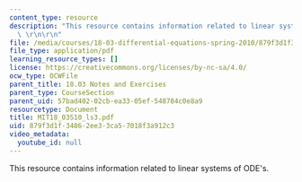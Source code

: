 ```yaml
---
content_type: resource
description: "This resource contains information related to linear systems of ODE's.\
  \ \r\n\r\n"
file: /media/courses/18-03-differential-equations-spring-2010/879f3d1f34862ee33ca57018f3a912c3_MIT18_03S10_ls3.pdf
file_type: application/pdf
learning_resource_types: []
license: https://creativecommons.org/licenses/by-nc-sa/4.0/
ocw_type: OCWFile
parent_title: 18.03 Notes and Exercises
parent_type: CourseSection
parent_uid: 57bad402-02cb-ea33-05ef-548784c0e8a9
resourcetype: Document
title: MIT18_03S10_ls3.pdf
uid: 879f3d1f-3486-2ee3-3ca5-7018f3a912c3
video_metadata:
  youtube_id: null
---
```

This resource contains information related to linear systems of ODE's. 

